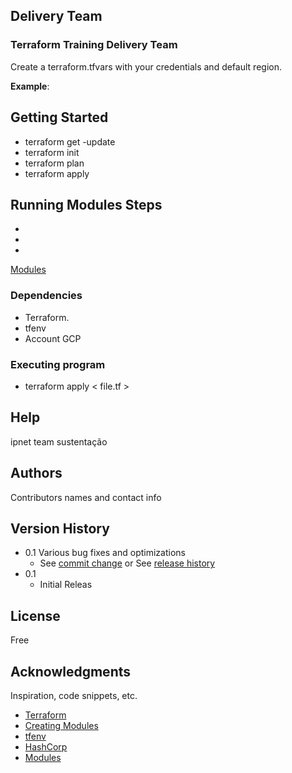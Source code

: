 ## Delivery Team 

### Terraform Training Delivery Team

Create a terraform.tfvars with your credentials and default region.

**Example**:


## Getting Started

 * terraform get -update
 * terraform init
 * terraform plan
 * terraform apply

## Running Modules Steps

 * 
 * 
 * 

 [Modules](https://developer.hashicorp.com/terraform/language/modules/syntax)

 ### Dependencies

* Terraform.
* tfenv
* Account GCP

### Executing program

* terraform apply < file.tf >

## Help

ipnet team sustentação

## Authors

Contributors names and contact info


## Version History

* 0.1
     Various bug fixes and optimizations
    * See [commit change]() or See [release history]()
* 0.1
    * Initial Releas

## License

Free

## Acknowledgments

Inspiration, code snippets, etc.
* [Terraform](https://www.terraform.io/)
* [Creating Modules](https://www.terraform.io/docs/modules/index.html)
* [tfenv](https://github.com/tfutils/tfenv)
* [HashCorp](https://developer.hashicorp.com/terraform/language/settings/backends/s3)
* [Modules](https://developer.hashicorp.com/terraform/language/modules/syntax)
